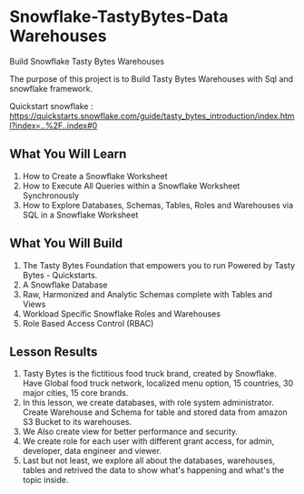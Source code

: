 # Snowflake-TastyBytes-Data Warehouses
Build Snowflake Tasty Bytes Warehouses

The purpose of this project is to Build Tasty Bytes Warehouses with Sql and snowflake framework.

Quickstart snowflake : https://quickstarts.snowflake.com/guide/tasty_bytes_introduction/index.html?index=..%2F..index#0


## What You Will Learn
1.  How to Create a Snowflake Worksheet
2.  How to Execute All Queries within a Snowflake Worksheet Synchronously
3.  How to Explore Databases, Schemas, Tables, Roles and Warehouses via SQL in a Snowflake Worksheet
   
## What You Will Build
1.  The Tasty Bytes Foundation that empowers you to run Powered by Tasty Bytes - Quickstarts.
2.  A Snowflake Database
3.  Raw, Harmonized and Analytic Schemas complete with Tables and Views
4.  Workload Specific Snowflake Roles and Warehouses
5.  Role Based Access Control (RBAC)

## Lesson Results
1.   Tasty Bytes is the fictitious food truck brand, created by Snowflake. Have Global food truck network, localized menu option, 15 countries, 30 major cities, 15 core brands.
2.   In this lesson, we create databases, with role system administrator. Create Warehouse and Schema for table and stored data from amazon S3 Bucket to its warehouses.
3.   We Also create view for better performance and security.
4.   We create role for each user with different grant access, for admin, developer, data engineer and viewer.
5.   Last but not least, we explore all about the databases, warehouses, tables and retrived the data to show what's happening and what's the topic inside.
